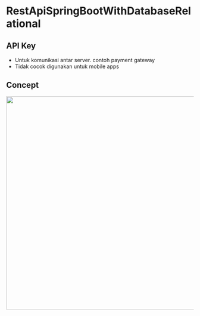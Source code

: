 # RestApiSpringBootWithDatabaseRelational
## API Key
- Untuk komunikasi antar server. contoh payment gateway
- Tidak cocok digunakan untuk mobile apps

## Concept
<img src="https://user-images.githubusercontent.com/58913447/177152656-28c57934-dc37-44f5-853d-df8d8a5edc92.png" width="700" height="571"/>
